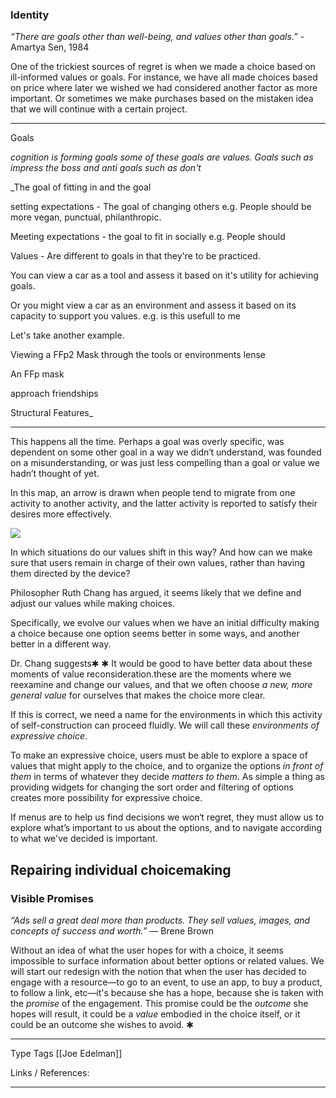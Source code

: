 ### Identity

_“There are goals other than well-being, and values other than goals.”_ - Amartya Sen, 1984

One of the trickiest sources of regret is when we made a choice based on ill-informed values or goals. For instance, we have all made choices based on price where later we wished we had considered another factor as more important. Or sometimes we make purchases based on the mistaken idea that we will continue with a certain project.

--- 

Goals 

_cognition is forming goals some of these goals are values. Goals such as impress the boss and anti goals such as don't_

_The goal of fitting in and the goal 

setting expectations - The goal of changing others e.g. People should be more vegan, punctual, philanthropic.

Meeting expectations - the goal to fit in socially e.g. People should

Values - Are different to goals in that they're to be practiced. 

You can view a car as a tool and assess it based on it's utility for achieving goals. 

Or you might view a car as an environment and assess it based on its capacity to support you values. e.g. is this usefull to me 

Let's take another example. 

Viewing a FFp2 Mask through the tools or environments lense

An FFp mask 

approach friendships

Structural Features_

--- 

This happens all the time. Perhaps a goal was overly specific, was dependent on some other goal in a way we didn‘t understand, was founded on a misunderstanding, or was just less compelling than a goal or value we hadn’t thought of yet.

In this map, an arrow is drawn when people tend to migrate from one activity to another activity, and the latter activity is reported to satisfy their desires more effectively.

![](https://nxhx.org/Choicemaking/img/activities.png)


In which situations do our values shift in this way? And how can we make sure that users remain in charge of their own values, rather than having them directed by the device? 

Philosopher Ruth Chang has argued, it seems likely that we define and adjust our values while making choices. 

Specifically, we evolve our values when we have an initial difficulty making a choice because one option seems better in some ways, and another better in a different way. 

Dr. Chang suggests✱ ✱ It would be good to have better data about these moments of value reconsideration.these are the moments where we reexamine and change our values, and that we often choose _a new, more general value_ for ourselves that makes the choice more clear.

If this is correct, we need a name for the environments in which this activity of self-construction can proceed fluidly. We will call these _environments of expressive choice_. 

To make an expressive choice, users must be able to explore a space of values that might apply to the choice, and to organize the options _in front of them_ in terms of whatever they decide _matters to them_. As simple a thing as providing widgets for changing the sort order and filtering of options creates more possibility for expressive choice.

If menus are to help us find decisions we won‘t regret, they must allow us to explore what’s important to us about the options, and to navigate according to what we've decided is important.

## Repairing individual choicemaking

### Visible Promises

_“Ads sell a great deal more than products. They sell values, images, and concepts of success and worth.”_ — Brene Brown

Without an idea of what the user hopes for with a choice, it seems impossible to surface information about better options or related values. We will start our redesign with the notion that when the user has decided to engage with a resource—to go to an event, to use an app, to buy a product, to follow a link, etc—it's because she has a hope, because she is taken with the _promise_ of the engagement. This promise could be the _outcome_ she hopes will result, it could be a _value_ embodied in the choice itself, or it could be an outcome she wishes to avoid. ✱

---
Type 
Tags [[Joe Edelman]]

Links / References:


---